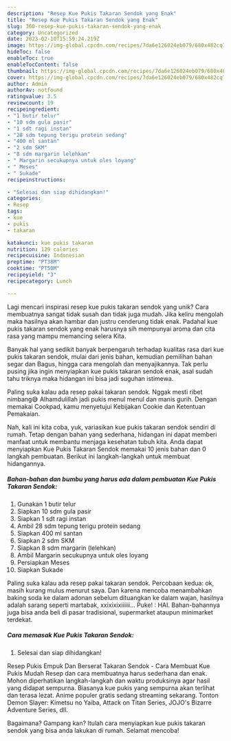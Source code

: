 ```yaml
---
description: "Resep Kue Pukis Takaran Sendok yang Enak"
title: "Resep Kue Pukis Takaran Sendok yang Enak"
slug: 360-resep-kue-pukis-takaran-sendok-yang-enak
category: Uncategorized
date: 2023-02-10T15:59:24.219Z
image: https://img-global.cpcdn.com/recipes/7da6e126024eb079/680x482cq70/kue-pukis-takaran-sendok-foto-resep-utama.jpg
hideToc: false
enableToc: true
enableTocContent: false
thumbnail: https://img-global.cpcdn.com/recipes/7da6e126024eb079/680x482cq70/kue-pukis-takaran-sendok-foto-resep-utama.jpg
cover: https://img-global.cpcdn.com/recipes/7da6e126024eb079/680x482cq70/kue-pukis-takaran-sendok-foto-resep-utama.jpg
author: Admin
authorAv: notfound
ratingvalue: 3.5
reviewcount: 19
recipeingredient:
- "1 butir telur"
- "10 sdm gula pasir"
- "1 sdt ragi instan"
- "28 sdm tepung terigu protein sedang"
- "400 ml santan"
- "2 sdm SKM"
- "8 sdm margarin lelehkan"
- " Margarin secukupnya untuk oles loyang"
- " Meses"
- " Sukade"
recipeinstructions:

- "Selesai dan siap dihidangkan!"
categories:
- Resep
tags:
- kue
- pukis
- takaran

katakunci: kue pukis takaran 
nutrition: 129 calories
recipecuisine: Indonesian
preptime: "PT38M"
cooktime: "PT50M"
recipeyield: "3"
recipecategory: Lunch

---
```





Lagi mencari inspirasi resep kue pukis takaran sendok yang unik? Cara membuatnya sangat tidak susah dan tidak juga mudah. Jika keliru mengolah maka hasilnya akan hambar dan justru cenderung tidak enak. Padahal kue pukis takaran sendok yang enak harusnya sih mempunyai aroma dan cita rasa yang mampu memancing selera Kita.





Banyak hal yang sedikit banyak berpengaruh terhadap kualitas rasa dari kue pukis takaran sendok, mulai dari jenis bahan, kemudian pemilihan bahan segar dan Bagus, hingga cara mengolah dan menyajikannya. Tak perlu pusing jika ingin menyiapkan kue pukis takaran sendok enak,      asal sudah tahu triknya maka hidangan ini bisa jadi suguhan istimewa.














Paling suka kalau ada resep pakai takaran sendok. Nggak mesti ribet nimbang😅 Alhamdulillah jadi pukis menul menul dan manis gurih. Dengan memakai Cookpad, kamu menyetujui Kebijakan Cookie dan Ketentuan Pemakaian.






Nah, kali ini kita coba, yuk, variasikan kue pukis takaran sendok sendiri di rumah. Tetap dengan bahan yang sederhana, hidangan ini dapat memberi manfaat untuk membantu menjaga kesehatan tubuh kita. Anda dapat menyiapkan Kue Pukis Takaran Sendok memakai 10 jenis bahan dan 0 langkah pembuatan. Berikut ini langkah-langkah untuk membuat hidangannya.

<!--inarticleads1-->

##### Bahan-bahan dan bumbu yang harus ada dalam pembuatan Kue Pukis Takaran Sendok:

1. Gunakan 1 butir telur
1. Siapkan 10 sdm gula pasir
1. Siapkan 1 sdt ragi instan
1. Ambil 28 sdm tepung terigu protein sedang
1. Siapkan 400 ml santan
1. Siapkan 2 sdm SKM
1. Siapkan 8 sdm margarin (lelehkan)
1. Ambil  Margarin secukupnya untuk oles loyang
1. Persiapkan  Meses
1. Siapkan  Sukade


Paling suka kalau ada resep pakai takaran sendok. Percobaan kedua: ok, masih kurang mulus menurut saya. Dan karena mencoba menambahkan baking soda ke dalam adonan sebelum dituangkan ke dalam wajan, hasilnya adalah sarang seperti martabak, xxixixixiiiiii… Puke! : HAI. Bahan-bahannya juga bisa anda beli di pasar tradisional, supermarket ataupun minimarket terdekat. 

<!--inarticleads2-->

##### Cara memasak Kue Pukis Takaran Sendok:


1. Selesai dan siap dihidangkan!

Resep Pukis Empuk Dan Berserat Takaran Sendok - Cara Membuat Kue Pukis Mudah Resep dan cara membuatnya harus sederhana dan enak. Mohon diperhatikan langkah-langkah dan waktu produksinya agar hasil yang didapat sempurna. Biasanya kue pukis yang sempurna akan terlihat dan terasa lezat. Anime populer gratis sedang streaming sekarang. Tonton Demon Slayer: Kimetsu no Yaiba, Attack on Titan Series, JOJO&#39;s Bizarre Adventure Series, dll. 

Bagaimana? Gampang kan? Itulah cara menyiapkan kue pukis takaran sendok yang bisa anda lakukan di rumah. Selamat mencoba!
